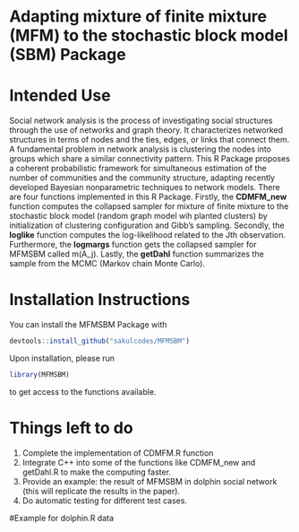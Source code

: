 # Adapting mixture of finite mixture (MFM) to the stochastic block model (SBM) Package

# Intended Use
Social network analysis is the process of investigating social structures through the use of networks and graph theory. It characterizes networked structures in terms of nodes and the ties, edges, or links that connect them. A fundamental problem in network analysis is clustering the nodes into groups which share a similar connectivity pattern. This R Package proposes a coherent probabilistic framework for simultaneous estimation of the number of communities and the community structure, adapting recently developed Bayesian nonparametric techniques to network models. There are four functions implemented in this R Package. Firstly, the **CDMFM_new** function computes the collapsed sampler for mixture of finite mixture to the stochastic block model (random graph model wih planted clusters) by initialization of clustering configuration and Gibb’s sampling. Secondly, the **loglike** function computes the log-likelihood related to the Jth observation. Furthermore, the **logmargs** function gets the collapsed sampler for MFMSBM called m(A_j). Lastly, the **getDahl** function summarizes the sample from the MCMC (Markov chain Monte Carlo).
 
# Installation Instructions
You can install the MFMSBM Package with
``` r
devtools::install_github("sakulcodes/MFMSBM")
```
Upon installation, please run 
``` r
library(MFMSBM)
```
to get access to the functions available.

# Things left to do
1. Complete the implementation of CDMFM.R function
2. Integrate C++ into some of the functions like CDMFM_new and getDahl.R to make the computing faster.
3. Provide an example: the result of MFMSBM in dolphin social network (this will replicate the results in the paper).
4. Do automatic testing for different test cases.

#Example for dolphin.R data

